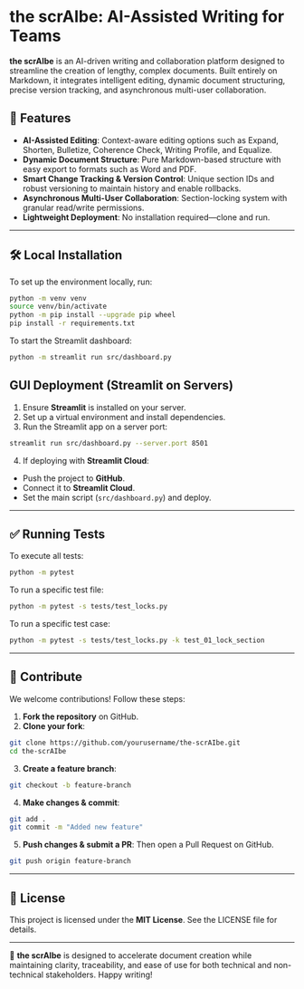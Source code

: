 # the scrAIbe: AI-Assisted Writing for Teams

**the scrAIbe** is an AI-driven writing and collaboration platform designed to streamline the creation of lengthy, complex documents. Built entirely on Markdown, it integrates intelligent editing, dynamic document structuring, precise version tracking, and asynchronous multi-user collaboration.

## 🚀 Features

- **AI-Assisted Editing**: Context-aware editing options such as Expand, Shorten, Bulletize, Coherence Check, Writing Profile, and Equalize.
- **Dynamic Document Structure**: Pure Markdown-based structure with easy export to formats such as Word and PDF.
- **Smart Change Tracking & Version Control**: Unique section IDs and robust versioning to maintain history and enable rollbacks.
- **Asynchronous Multi-User Collaboration**: Section-locking system with granular read/write permissions.
- **Lightweight Deployment**: No installation required—clone and run.

---

## 🛠 Local Installation

To set up the environment locally, run:

```sh
python -m venv venv
source venv/bin/activate
python -m pip install --upgrade pip wheel
pip install -r requirements.txt
```

To start the Streamlit dashboard:

```sh
python -m streamlit run src/dashboard.py
```

## GUI Deployment (Streamlit on Servers)

1. Ensure **Streamlit** is installed on your server.
2. Set up a virtual environment and install dependencies.
3. Run the Streamlit app on a server port:

```sh
streamlit run src/dashboard.py --server.port 8501
```

4. If deploying with **Streamlit Cloud**:
- Push the project to **GitHub**.
- Connect it to **Streamlit Cloud**.
- Set the main script (`src/dashboard.py`) and deploy.

---

## ✅ Running Tests

To execute all tests:

```sh
python -m pytest
```

To run a specific test file:

```sh
python -m pytest -s tests/test_locks.py
```

To run a specific test case:

```sh
python -m pytest -s tests/test_locks.py -k test_01_lock_section
```

---

## 🤝 Contribute

We welcome contributions! Follow these steps:

1. **Fork the repository** on GitHub.
2. **Clone your fork**:

```sh
git clone https://github.com/yourusername/the-scrAIbe.git
cd the-scrAIbe
```

3. **Create a feature branch**:

```sh
git checkout -b feature-branch
```

4. **Make changes & commit**:

```sh
git add .
git commit -m "Added new feature"
```

5. **Push changes & submit a PR**: Then open a Pull Request on GitHub.

```sh
git push origin feature-branch
```

---

## 📜 License

This project is licensed under the **MIT License**. See the LICENSE file for details.

---

🚀 **the scrAIbe** is designed to accelerate document creation while maintaining clarity, traceability, and ease of use for both technical and non-technical stakeholders. Happy writing!